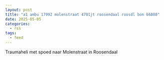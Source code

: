 ```yaml
---
layout: post
title: "a1 ambu 17992 molenstraat 4701jt roosendaal roosdl bon 66808"
date: 2025-05-05
categories: 
  - rss
tags: 
  - feed
---
```


Traumaheli met spoed naar Molenstraat in Roosendaal
